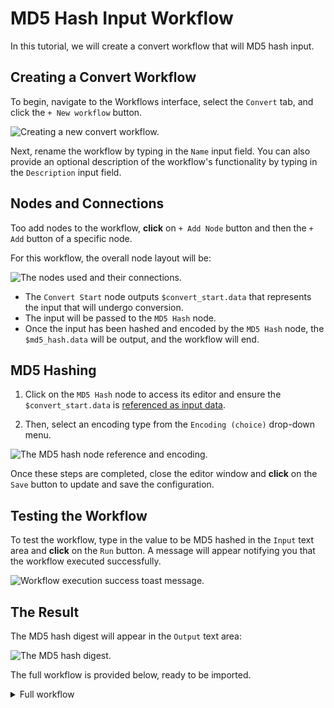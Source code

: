# MD5 Hash Input Workflow

In this tutorial, we will create a convert workflow that will MD5 hash input.

## Creating a Convert Workflow

To begin, navigate to the Workflows interface, select the `Convert` tab, and click the `+ New workflow` button.

<img alt="Creating a new convert workflow." src="/_images/new_convert_workflow.png" center>

Next, rename the workflow by typing in the `Name` input field. You can also provide an optional description of the workflow's functionality by typing in the `Description` input field.

## Nodes and Connections

Too add nodes to the workflow, **click** on `+ Add Node` button and then the `+ Add` button of a specific node.

For this workflow, the overall node layout will be:

<img alt="The nodes used and their connections." src="/_images/md5_hash_nodes.png" center>

- The `Convert Start` node outputs `$convert_start.data` that represents the input that will undergo conversion.
- The input will be passed to the `MD5 Hash` node.
- Once the input has been hashed and encoded by the `MD5 Hash` node, the `$md5_hash.data` will be output, and the workflow will end.

## MD5 Hashing

1. Click on the `MD5 Hash` node to access its editor and ensure the `$convert_start.data` is [referenced as input data](/guides/workflows_references.md).

2. Then, select an encoding type from the `Encoding (choice)` drop-down menu.

<img alt="The MD5 hash node reference and encoding." src="/_images/workflows_convert_reference_data_encoding.png" center>

Once these steps are completed, close the editor window and **click** on the `Save` button to update and save the configuration.

## Testing the Workflow

To test the workflow, type in the value to be MD5 hashed in the `Input` text area and **click** on the `Run` button. A message will appear notifying you that the workflow executed successfully.

<img alt="Workflow execution success toast message." src="/_images/workflows_toast_message_success.png" center/>

## The Result

The MD5 hash digest will appear in the `Output` text area:

<img alt="The MD5 hash digest." src="/_images/md5_hash_result.png" center/>

The full workflow is provided below, ready to be imported.

<details>
<summary>Full workflow</summary>

``` json
{
  "description": "Converts a value to an MD5 hash digest.",
  "edition": 2,
  "graph": {
    "edges": [
      {
        "source": {
          "exec_alias": "exec",
          "node_id": 0
        },
        "target": {
          "exec_alias": "exec",
          "node_id": 2
        }
      },
      {
        "source": {
          "exec_alias": "exec",
          "node_id": 2
        },
        "target": {
          "exec_alias": "exec",
          "node_id": 1
        }
      }
    ],
    "nodes": [
      {
        "alias": "convert_start",
        "definition_id": "caido/convert-start",
        "display": {
          "x": -210,
          "y": 90
        },
        "id": 0,
        "inputs": [],
        "name": "Convert Start",
        "version": "0.1.0"
      },
      {
        "alias": "convert_end",
        "definition_id": "caido/convert-end",
        "display": {
          "x": 200,
          "y": 90
        },
        "id": 1,
        "inputs": [
          {
            "alias": "data",
            "value": {
              "data": "$md5_hash.data",
              "kind": "ref"
            }
          }
        ],
        "name": "Convert End",
        "version": "0.1.0"
      },
      {
        "alias": "md5_hash",
        "definition_id": "caido/md5-hash",
        "display": {
          "x": 0,
          "y": 90
        },
        "id": 2,
        "inputs": [
          {
            "alias": "data",
            "value": {
              "data": "$convert_start.data",
              "kind": "ref"
            }
          },
          {
            "alias": "encoding",
            "value": {
              "data": "HEX",
              "kind": "string"
            }
          }
        ],
        "name": "MD5 Hash",
        "version": "0.1.0"
      }
    ]
  },
  "id": "1b185861-258c-48a6-8450-a73d0eae9ad5",
  "kind": "convert",
  "name": "MD5 Hash"
}
```

</details>
